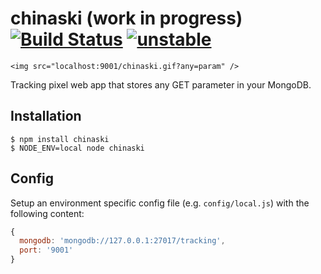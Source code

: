 chinaski (work in progress) [![Build Status](https://secure.travis-ci.org/Horsed/chinaski.png)](http://travis-ci.org/Horsed/chinaski) [![unstable](http://hughsk.github.io/stability-badges/dist/unstable.svg)](http://github.com/hughsk/stability-badges)
========

```<img src="localhost:9001/chinaski.gif?any=param" />```

Tracking pixel web app that stores any GET parameter in your MongoDB.

## Installation
    $ npm install chinaski
    $ NODE_ENV=local node chinaski

## Config
Setup an environment specific config file (e.g. ```config/local.js```) with the following content:
  
```js
{
  mongodb: 'mongodb://127.0.0.1:27017/tracking',
  port: '9001'
}
```
